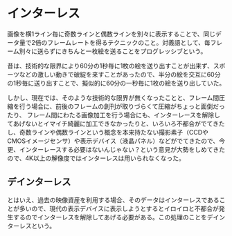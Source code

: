 # インターレス
画像を横1ライン毎に奇数ラインと偶数ラインを別々に表示することで、同じデータ量で2倍のフレームレートを得るテクニックのこと。対義語として、毎フレーム別々に送らずにきちんと一枚絵を送ることをプログレッシブという。

昔は、技術的な限界により60分の1秒毎に1枚の絵を送り出すことが出来ず、スポーツなどの激しい動きで破綻を来すことがあったので、半分の絵を交互に60分の1秒毎に送り出すことで、擬似的に60分の一秒毎に1枚の絵を送り出していた。

しかし、現在では、そのような技術的な限界が無くなったことと、フレーム間圧縮を行う場合に、前後のフレームの創刊が取りづらくて圧縮がちょっと面倒だったり、 フレーム間にわたる画像加工を行う場合にも、インターレースを解除してあげないとイマイチ綺麗に加工できなかったりと、いろいろ不都合がでてきたし、奇数ラインや偶数ラインという概念を本来持たない撮影素子（CCDやCMOSイメージセンサ）や表示デバイス（液晶パネル）などがでてきたので、今更、インターレースする必要はないんじゃない？という意見が大勢をしめてきたので、4K以上の解像度ではインターレスは用いられなくなった。

## デインターレス
とはいえ、過去の映像資産を利用する場合、そのデータはインターレスであることが多いので、現代の表示デバイスに表示しようとするとイロイロと不都合が発生するのでインターレスを解除してあげる必要がある。この処理のことをデインターレスという。